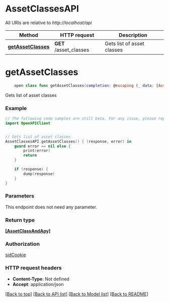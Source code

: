 # AssetClassesAPI

All URIs are relative to *http://localhost/api*

Method | HTTP request | Description
------------- | ------------- | -------------
[**getAssetClasses**](AssetClassesAPI.md#getassetclasses) | **GET** /asset_classes | Gets list of asset classes


# **getAssetClasses**
```swift
    open class func getAssetClasses(completion: @escaping (_ data: [AssetClassAndApy]?, _ error: Error?) -> Void)
```

Gets list of asset classes

### Example 
```swift
// The following code samples are still beta. For any issue, please report via http://github.com/OpenAPITools/openapi-generator/issues/new
import OpenAPIClient


// Gets list of asset classes
AssetClassesAPI.getAssetClasses() { (response, error) in
    guard error == nil else {
        print(error)
        return
    }

    if (response) {
        dump(response)
    }
}
```

### Parameters
This endpoint does not need any parameter.

### Return type

[**[AssetClassAndApy]**](AssetClassAndApy.md)

### Authorization

[sidCookie](../README.md#sidCookie)

### HTTP request headers

 - **Content-Type**: Not defined
 - **Accept**: application/json

[[Back to top]](#) [[Back to API list]](../README.md#documentation-for-api-endpoints) [[Back to Model list]](../README.md#documentation-for-models) [[Back to README]](../README.md)


